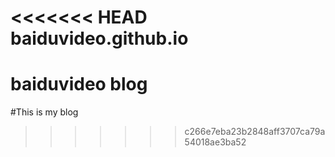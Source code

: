 <<<<<<< HEAD
baiduvideo.github.io
====================

baiduvideo blog
=======
#This is my blog
>>>>>>> c266e7eba23b2848aff3707ca79a54018ae3ba52
